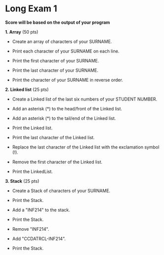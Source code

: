 # Long Exam 1

**Score will be based on the output of your program**

**1. Array**  (50 pts)

- Create an array of characters of your SURNAME.

- Print each character of your SURNAME on each line.

- Print the first character of your SURNAME.

- Print the last character of your SURNAME.

- Print the character of your SURNAME in reverse order.

**2. Linked list** (25 pts)

- Create a Linked list of the last six numbers of your STUDENT NUMBER.

- Add an asterisk (*) to the head/front of the Linked list.

- Add an asterisk (*) to the tail/end of the Linked list.
  
- Print the Linked list.

- Print the last character of the Linked list.
  
- Replace the last character of the Linked list with the exclamation symbol (!).

- Remove the first character of the Linked list.

- Print the LinkedList.



**3. Stack** (25 pts)
- Create a Stack of characters of your SURNAME.

- Print the Stack.

- Add a "INF214" to the stack.

- Print the Stack.

- Remove "INF214".

- Add "CCDATRCL-INF214".

- Print the Stack.
